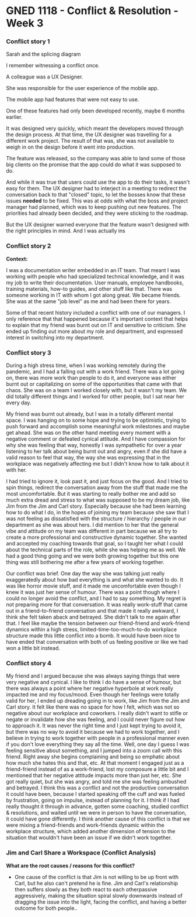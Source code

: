 # GNED 1118 - Conflict & Resolution - Week 3
### Conflict story 1
Sarah and the splicing diagram

I remember witnessing a conflict once.

A colleague was a UX Designer. 

She was responsible for the user experience of the mobile app. 

The mobile app had features that were not easy to use. 

One of these features had only been developed recently, maybe 6 months earlier. 

It was designed very quickly, which meant the developers moved through the design process. At that time, the UX designer was travelling for a different work project. The result of that was, she was not available to weigh in on the design before it went into production.

The feature was released, so the company was able to land some of those big clients on the promise that the app could do what it was supposed to do.

And while it was true that users could use the app to do their tasks, it wasn't easy for them. The UX designer had to interject in a meeting to redirect the conversation back to that "closed" topic, to let the bosses know that these issues **needed** to be fixed. This was at odds with what the boss and project manager had planned, which was to keep pushing out new features. The priorities had already been decided, and they were sticking to the roadmap. 

But the UX designer warned everyone that the feature wasn't designed with the right principles in mind. And I was actually ins

### Conflict story 2
**Context:**

I was a documentation writer embedded in an IT team. That meant I was working with people who had specialized technical knowledge, and it was my job to write their documentation. User manuals, employee handbooks, training materials, how-to guides, and other stuff like that. There was someone working in IT with whom I got along great. We became friends. She was at the same "job level" as me and had been there for years. 

Some of that recent history included a conflict with one of our managers. I only reference that that happened because it's important context that helps to explain that my friend was burnt out on IT and sensitive to criticism. She ended up finding out more about my role and department, and expressed interest in switching into my department. 


### Conflict story 3

During a high stress time, when I was working remotely during the pandemic, and I had a falling out with a work friend. There was a lot going on, there was more work than people to do it, and everyone was either burnt out or capitalizing on some of the opportunities that came with that chaos. She was on a team I worked closely with, but it wasn't my team. We did totally different things and I worked for other people, but I sat near her every day. 

My friend was burnt out already, but I was in a totally different mental space. I was hanging on to some hope and trying to be optimistic, trying to push forward and accomplish some meaningful work milestones and maybe get ahead. She was on the other hand meeting every moment with a negative comment or defeated cynical attitude. And I have compassion for why she was feeling that way, honestly I was sympathetic for over a year listening to her talk about being burnt out and angry, even if she did have a valid reason to feel that way, the way she was expressing that in the workplace was negatively affecting me but I didn't know how to talk about it with her. 

I had tried to ignore it, look past it, and just focus on the good. And I tried to spin things, redirect the conversation away from the stuff that made me the most uncomfortable. But it was starting to really bother me and add so much extra dread and stress to what was supposed to be my dream job, like Jim from the Jim and Carl story. Especially because she had been learning how to do what I do, in the hopes of joining my team because she saw that I was not feeling as dissatisfied with the structure / hierarchy / people in our department as she was about hers. I did mention to her that the general vibe and attitude on my team was different in part because we all try to create a more professional and constructive dynamic together. She wanted and accepted my coaching towards that goal, so I taught her what I could about the technical parts of the role, while she was helping me as well. We had a good thing going and we were both growing together but this one thing was still bothering me after a few years of working together. 

Our conflict was brief. One day the way she was talking just really exaggeratedly about how bad everything is and what she wanted to do. It was like horror movie stuff, and it made me uncomfortable even though I knew it was just her sense of humour. There was a point though where I could no longer avoid the conflict, and I had to say something. My regret is not preparing more for that conversation. It was really work-stuff that came out in a friend-to-friend conversation and that made it really awkward, I think she felt taken aback and betrayed. She didn't talk to me again after that. I feel like maybe the tension between our friend-friend and work-friend dynamics within a high stress, limited-time-too-much-to-do workplace structure made this little conflict into a bomb. It would have been nice to have ended that conversation with both of us feeling positive or like we had won a little bit instead.

### Conflict story 4
My friend and I argued because she was always saying things that were very negative and cynical. I like to think I do have a sense of humour, but there was always a point where her negative hyperbole at work really impacted me and my focus/mood. Even though her feelings were totally valid for her, I ended up dreading going in to work, like Jim from the Jim and Carl story. It felt like there was no space for how I felt, which was not so negative about our workplace and coworkers. I really didn't want to stifle or negate or invalidate how she was feeling, and I could never figure out how to approach it. It was never the right time and I just kept trying to avoid it, but there was no way to avoid it because we had to work together, and I believe in trying to work together with people in a professional manner even if you don't love everything they say all the time. Well, one day I guess I was feeling sensitive about something, and I jumped into a zoom call with this friend. Right away she begins complaining and being so emphatic about how much she hates this and that, etc. At that moment I engaged just as a friend-friend instead of as a work-friend, lost my composure a little bit and I mentioned that her negative attitude impacts more than just her, etc. She got really quiet, but she was angry, and told me she was feeling ambushed and betrayed. I think this was a conflict and not the productive conversation it could have been, because I started speaking off the cuff and was fueled by frustration, going on impulse, instead of planning for it. I think if I had really thought it through in advance, gotten some coaching, studied conflict & resolutions, and waited until we were in person to have the conversation, it could have gone differently. I think another cause of this conflict is that we were mixing a friend-friends and work-friends dynamic within the workplace structure, which added another dimension of tension to the situation that wouldn't have been an issue if we didn't work together.

### Jim and Carl Share a Workspace (Conflict Analysis)
**What are the root causes / reasons for this conflict?**
- One cause of the conflict is that Jim is not willing to be up front with Carl, but he also can't pretend he is fine. Jim and Carl's relationship then suffers slowly as they both react to each otherpassive aggressively, making the situation spiral slowly downwards instead of dragging the issue into the light, facing the conflict, and having a better outcome for both people.. 